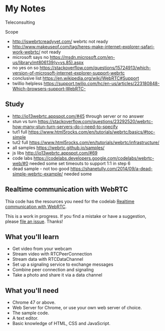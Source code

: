 # My Notes
Teleconsulting

Scope
* http://iswebrtcreadyyet.com/ webrtc not ready
* http://www.makeuseof.com/tag/heres-make-internet-explorer-safari-work-webrtc/ not ready
* microsoft says no https://msdn.microsoft.com/en-us/library/mt806139(v=vs.85).aspx
* no yes on so https://stackoverflow.com/questions/15724913/which-version-of-microsoft-internet-explorer-support-webrtc
* conclusive list https://en.wikipedia.org/wiki/WebRTC#Support
* twillio helpless https://support.twilio.com/hc/en-us/articles/223180848-Which-browsers-support-WebRTC-

## Study
* http://io13webrtc.appspot.com/#45 through server or no answer
* stun vs turn https://stackoverflow.com/questions/23292520/webrtc-how-many-stun-turn-servers-do-i-need-to-specify
* tut1 full https://www.html5rocks.com/en/tutorials/webrtc/basics/#toc-simple
* tut2 full  https://www.html5rocks.com/en/tutorials/webrtc/infrastructure/
* all samples https://webrtc.github.io/samples/
* js libs http://io13webrtc.appspot.com/#69
* code labs https://codelabs.developers.google.com/codelabs/webrtc-web/#0 needed some set timeouts to support 1:1 in step 6
* dead sample - not too good https://shanetully.com/2014/09/a-dead-simple-webrtc-example/  needed some

## Realtime communication with WebRTC

Thia code has the resources you need for the codelab [Realtime communication with WebRTC](https://codelabs.developers.google.com/codelabs/webrtc-web/#0).

This is a work in progress. If you find a mistake or have a suggestion, please [file an issue](https://github.com/googlecodelabs/webrtc-web/issues). Thanks!

## What you'll learn
* Get video from your webcam
* Stream video with RTCPeerConnection
* Stream data with RTCDataChannel
* Set up a signaling service to exchange messages
* Combine peer connection and signaling
* Take a photo and share it via a data channel


## What you'll need
* Chrome 47 or above.
* Web Server for Chrome, or use your own web server of choice.
* The sample code.
* A text editor.
* Basic knowledge of HTML, CSS and JavaScript.
